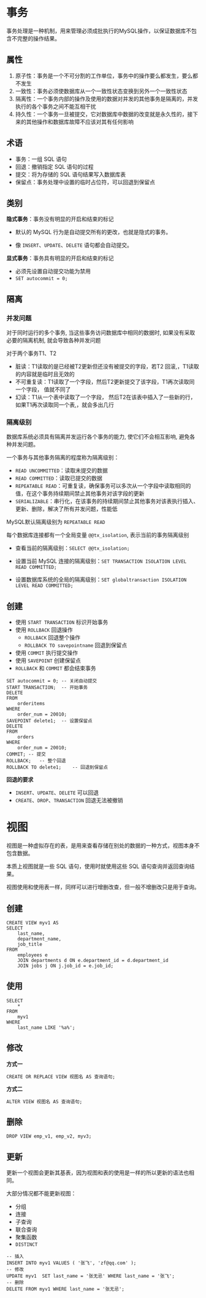 # 事务

事务处理是一种机制，用来管理必须成批执行的MySQL操作，以保证数据库不包含不完整的操作结果。

## 属性

1. 原子性：事务是一个不可分割的工作单位，事务中的操作要么都发生，要么都不发生
2. 一致性：事务必须使数据库从一个一致性状态变换到另外一个一致性状态
3. 隔离性：一个事务内部的操作及使用的数据对并发的其他事务是隔离的，并发执行的各个事务之间不能互相干扰
4. 持久性：一个事务一旦被提交，它对数据库中数据的改变就是永久性的，接下来的其他操作和数据库故障不应该对其有任何影响

## 术语

- 事务：一组 SQL 语句
- 回退：撤销指定 SQL 语句的过程
- 提交：将为存储的 SQL 语句结果写入数据库表
- 保留点：事务处理中设置的临时占位符，可以回退到保留点

## 类别

**隐式事务**：事务没有明显的开启和结束的标记

- 默认的 MySQL 行为是自动提交所有的更改，也就是隐式的事务。

- 像 `INSERT`、`UPDATE`、`DELETE` 语句都会自动提交。

**显式事务**：事务具有明显的开启和结束的标记

- 必须先设置自动提交功能为禁用
- `SET autocommit = 0;`

## 隔离

### 并发问题

对于同时运行的多个事务, 当这些事务访问数据库中相同的数据时, 如果没有采取必要的隔离机制, 就会导致各种并发问题

对于两个事务T1、T2

- 脏读：T1读取的是已经被T2更新但还没有被提交的字段，若T2 回滚,，T1读取的内容就是临时且无效的
- 不可重复读：T1读取了一个字段，然后T2更新提交了该字段，T1再次读取同一个字段， 值就不同了
- 幻读：T1从一个表中读取了一个字段， 然后T2在该表中插入了一些新的行，如果T1再次读取同一个表,，就会多出几行

### 隔离级别

数据库系统必须具有隔离并发运行各个事务的能力, 使它们不会相互影响, 避免各种并发问题。

一个事务与其他事务隔离的程度称为隔离级别：

- `READ UNCOMMITTED`：读取未提交的数据
- `READ COMMITTED`：读取已提交的数据
- `REPEATABLE READ`：可重复读，确保事务可以多次从一个字段中读取相同的值，在这个事务持续期间禁止其他事务对该字段的更新
- `SERIALIZABLE`：串行化，在该事务的持续期间禁止其他事务对该表执行插入、更新、删除，解决了所有并发问题，性能低

MySQL默认隔离级别为 `REPEATABLE READ`

每个数据库连接都有一个全局变量 `@@tx_isolation`, 表示当前的事务隔离级别

- 查看当前的隔离级别：`SELECT @@tx_isolation;`

- 设置当前 MySQL 连接的隔离级别：`SET TRANSACTION ISOLATION LEVEL READ COMMITTED;`

- 设置数据库系统的全局的隔离级别：`SET globaltransaction ISOLATION LEVEL READ COMMITTED;`

## 创建

- 使用 `START TRANSACTION` 标识开始事务
- 使用 `ROLLBACK` 回退操作
	- `ROLLBACK` 回退整个操作
	- `ROLLBACK TO savepointname` 回退到保留点
- 使用 `COMMIT` 执行提交操作
- 使用 `SAVEPOINT` 创建保留点
- `ROLLBACK` 和 `COMMIT` 都会结束事务

```mysql
SET autocommit = 0; -- 关闭自动提交
START TRANSACTION;	-- 开始事务
DELETE 
FROM
	orderitems 
WHERE
	order_num = 20010;
SAVEPOINT delete1;	-- 设置保留点
DELETE 
FROM
	orders 
WHERE
	order_num = 20010;
COMMIT;	-- 提交
ROLLBACK;	-- 整个回退
ROLLBACK TO delete1;	-- 回退到保留点
```

**回退的要求**

- `INSERT`、`UPDATE`、`DELETE` 可以回退
- `CREATE`、`DROP`、`TRANSACTION` 回退无法被撤销

# 视图

视图是一种虚拟存在的表，是用来查看存储在别处的数据的一种方式，视图本身不包含数据。

本质上视图就是一些 SQL 语句，使用时就使用这些 SQL 语句查询并返回查询结果。

视图使用和使用表一样，同样可以进行增删改查，但一般不增删改只是用于查询。

## 创建

```mysql
CREATE VIEW myv1 AS 
SELECT
    last_name,
    department_name,
    job_title 
FROM
	employees e
	JOIN departments d ON e.department_id = d.department_id
	JOIN jobs j ON j.job_id = e.job_id;
```

## 使用

```mysql
SELECT
	* 
FROM
	myv1 
WHERE
	last_name LIKE '%a%';
```

## 修改

**方式一**

```mysql
CREATE OR REPLACE VIEW 视图名 AS 查询语句;
```

**方式二**

```mysql
ALTER VIEW 视图名 AS 查询语句;
```

## 删除

```mysql
DROP VIEW emp_v1, emp_v2, myv3;
```

## 更新

更新一个视图会更新其基表，因为视图和表的使用是一样的所以更新的语法也相同。

大部分情况都不能更新视图：

- 分组
- 连接
- 子查询
- 联合查询
- 聚集函数
- `DISTINCT`

```mysql
-- 插入
INSERT INTO myv1 VALUES ( '张飞', 'zf@qq.com' );
-- 修改
UPDATE myv1  SET last_name = '张无忌' WHERE last_name = '张飞';
-- 删除
DELETE FROM myv1 WHERE last_name = '张无忌';
```

